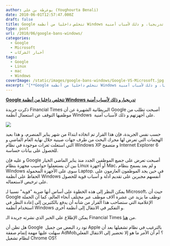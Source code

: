 ```yaml
---
author: يوغرطة بن علي (Youghourta Benali)
date: 2010-06-01T12:57:47.000Z
draft: false
title: Google تتخلص داخليا من أنظمة Windows تدريجيا، و ذلك لأسباب أمنية
type: post
url: /2010/06/google-bans-windows/
categories:
  - Google
  - Microsoft
  - أخبار الشركات
tags:
  - Google
  - Linux
  - mac
  - Windows
coverImage: /static/images/google-bans-windows/Google-VS-Microsoft.jpg
excerpt: "[**Google تتخلص داخليا من أنظمة Windows تدريجيا، و ذلك لأسباب أمنية**](https://www.it-scoop.com/2010/06/google-bans-windows/)\n\nذكرت جريدة Financial Times البريطانية الشهيرة عن أن Google أصبحت تطلب من موظفيها التوقف عن استعمال أنظمة Windows \_على أجهزتهم و ذلك لأسباب أمنية.\n\n\n\nحسب نفس الجريدة، فإن هذا القرار تم"
---
```

[**Google تتخلص داخليا من أنظمة Windows تدريجيا، و ذلك لأسباب أمنية**](https://www.it-scoop.com/2010/06/google-bans-windows/)

ذكرت جريدة Financial Times البريطانية الشهيرة عن أن Google أصبحت تطلب من موظفيها التوقف عن استعمال أنظمة Windows  على أجهزتهم و ذلك لأسباب أمنية.

![](/static/images/google-bans-windows/Google-VS-Microsoft.jpg)

حسب نفس الجريدة، فإن هذا القرار تم اتخاذه ابتداءً من شهر يناير المنصرم، و هذا بعيد الهجمات التي تعرض لها محرك البحث من طرف جهات صينية خلال نهاية العام الماضي و التي استغلت ثغرات موجودة في نظام Windows XP و متصفح Internet Explorer 6 للحصول على بيانات حساسة.

و عليه فإن Google أصبحت تعرض على جميع الموظفين الجدد منذ يناير الماضي الخيار بين أن يستعملوا حواسيب مجهزة بنظام Linux أو أجهزة Mac، و لم يعد يسمح بنظام Windows سوى على الأجهزة المحمولة Laptop. في حين يجد الموظفون العازمون على الحفاظ على أنظمة Windows أنفسهم مجبرين على تقديم أدلة و أسباب قوية للحصول على ترخيص لاستعماله.

يمكن النظر إلى هذه الخطوة على أساس أنها ضربة "قوية" نسبيا لـ Microsoft، حيث أن Google توظف ما يزيد عن عشرة آلاف موظف عبر مختلف أنحاء العالم، كما أن الحملة الإعلامية التي ستصاحب هذا القرار من شأنه أن يدفع بالكثيرين إلى إعادة النظر في استخدام أنظمة Windows و التفكير في الانتقال إلى أنظمة أخرى.

يمكن الإطلاع على الخبر الذي نشرته جريدة الـ Financial Times من [هنا](http://www.ft.com/cms/s/2/d2f3f04e-6ccf-11df-91c8-00144feab49a.html).

هل تظن أن Google  تود رد البعض من جميل Apple بالترغيب في نظام تشغيلها بعد أن سهلت عليها مهمة إتمام صفقة AdMob؟ أم أن الأمر ما هو إلا تحضير إلى الانتقال الفعلي لنظام تشغيل Chrome OS؟

